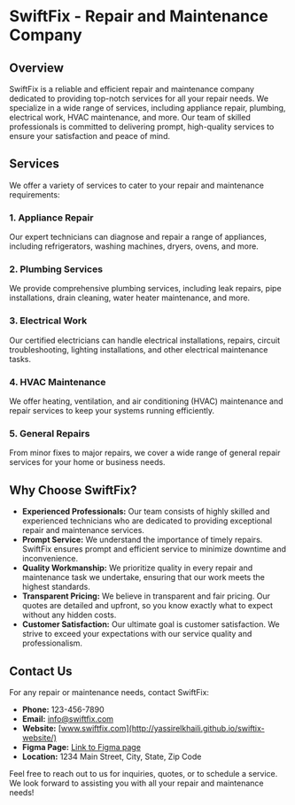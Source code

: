 # SwiftFix - Repair and Maintenance Company



## Overview
SwiftFix is a reliable and efficient repair and maintenance company dedicated to providing top-notch services for all your repair needs. We specialize in a wide range of services, including appliance repair, plumbing, electrical work, HVAC maintenance, and more. Our team of skilled professionals is committed to delivering prompt, high-quality services to ensure your satisfaction and peace of mind.

## Services
We offer a variety of services to cater to your repair and maintenance requirements:

### 1. Appliance Repair
Our expert technicians can diagnose and repair a range of appliances, including refrigerators, washing machines, dryers, ovens, and more.

### 2. Plumbing Services
We provide comprehensive plumbing services, including leak repairs, pipe installations, drain cleaning, water heater maintenance, and more.

### 3. Electrical Work
Our certified electricians can handle electrical installations, repairs, circuit troubleshooting, lighting installations, and other electrical maintenance tasks.

### 4. HVAC Maintenance
We offer heating, ventilation, and air conditioning (HVAC) maintenance and repair services to keep your systems running efficiently.

### 5. General Repairs
From minor fixes to major repairs, we cover a wide range of general repair services for your home or business needs.

## Why Choose SwiftFix?
- **Experienced Professionals:** Our team consists of highly skilled and experienced technicians who are dedicated to providing exceptional repair and maintenance services.
- **Prompt Service:** We understand the importance of timely repairs. SwiftFix ensures prompt and efficient service to minimize downtime and inconvenience.
- **Quality Workmanship:** We prioritize quality in every repair and maintenance task we undertake, ensuring that our work meets the highest standards.
- **Transparent Pricing:** We believe in transparent and fair pricing. Our quotes are detailed and upfront, so you know exactly what to expect without any hidden costs.
- **Customer Satisfaction:** Our ultimate goal is customer satisfaction. We strive to exceed your expectations with our service quality and professionalism.

## Contact Us
For any repair or maintenance needs, contact SwiftFix:
- **Phone:** 123-456-7890
- **Email:** info@swiftfix.com
- **Website:** [www.swiftfix.com](http://yassirelkhaili.github.io/swiftix-website/)
- **Figma Page:** [Link to Figma page](https://www.figma.com/file/ssKsF7HDjp2SMAbIQgxX4T/SwiftFix?type=design&node-id=0-1&mode=design&t=OGh5SJ32875L4Gvn-0)
- **Location:** 1234 Main Street, City, State, Zip Code

Feel free to reach out to us for inquiries, quotes, or to schedule a service. We look forward to assisting you with all your repair and maintenance needs!
